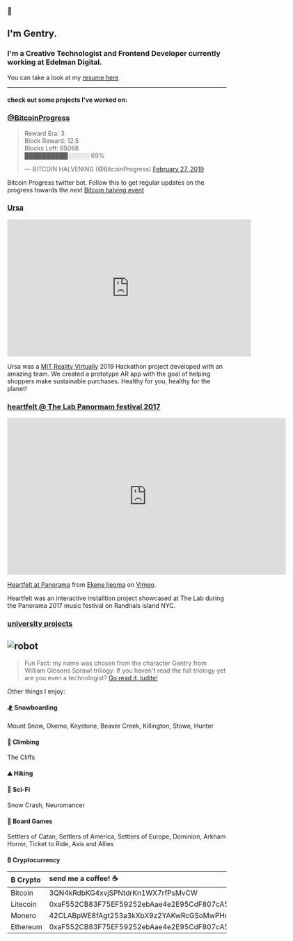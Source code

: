 ### 👋
## I'm Gentry. 
### I'm a Creative Technologist and Frontend Developer currently working at Edelman Digital.
You can take a look at my [resume here](https://docs.google.com/document/d/1X_9-rshZzRTipMi56CX1Fnmlyb7rxyY8_KD992jRZnI/edit?usp=sharing)

---

#### check out some projects I've worked on:

### [@BitcoinProgress](https://twitter.com/BitcoinProgress.com)
<blockquote class="twitter-tweet" data-lang="en"><p lang="en" dir="ltr">Reward Era: 3<br>Block Reward: 12.5<br>Blocks Left: 65068<br>██████████░░░░░ 69%</p>&mdash; BITCOIN HALVENING (@BitcoinProgress) <a href="https://twitter.com/BitcoinProgress/status/1100869517465579520?ref_src=twsrc%5Etfw">February 27, 2019</a></blockquote>
<script async src="https://platform.twitter.com/widgets.js" charset="utf-8"></script>

Bitcoin Progress twitter bot. Follow this to get regular updates on the progress towards the next [Bitcoin halving event](https://en.bitcoin.it/wiki/Controlled_supply)

### [Ursa](https://devpost.com/software/shopgood)
<iframe width="560" height="315" src="https://www.youtube.com/embed/-vN5sSfZQ04" frameborder="0" allow="accelerometer; autoplay; encrypted-media; gyroscope; picture-in-picture" allowfullscreen></iframe>

Ursa was a [MIT Reality Virtually](https://realityvirtuallyhack.com/) 2019 Hackathon project developed with an amazing team. We created a prototype AR app with the goal of helping shoppers make sustainable purchases. Healthy for you, healthy for the planet!

### [heartfelt @ The Lab Panormam festival 2017](https://vimeo.com/234352576)
<iframe src="https://player.vimeo.com/video/234352576" width="640" height="360" frameborder="0" allow="autoplay; fullscreen" allowfullscreen></iframe>
<p><a href="https://vimeo.com/234352576">Heartfelt at Panorama</a> from <a href="https://vimeo.com/user551295">Ekene Ijeoma</a> on <a href="https://vimeo.com">Vimeo</a>.</p>
Heartfelt was an interactive installtion project showcased at The Lab during the Panorama 2017 music festival on Randnals island NYC.


### [university projects](http://portfolio.newschool.edu/gentrydemchak/)
![robot](http://portfolio.newschool.edu/gentrydemchak/files/2015/05/Screen-Shot-2015-05-06-at-2.16.19-AM-2epttwk.png)
---

> Fun Fact: my name was chosen from the character Gentry from William Gibsons Sprawl trillogy. If you haven't read the full triology yet are you even a technologist? [Go read it, ludite!](https://read.amazon.com/kp/embed?asin=B000O76ON6&preview=newtab&linkCode=kpe&ref_=cm_sw_r_kb_dp_ASLZCb72RDFA6&tag=mobilea096535-20)


Other things I enjoy:

#### 🏂 Snowboarding

Mount Snow, Okemo, Keystone, Beaver Creek, Killington, Stowe, Hunter

#### 🧗 Climbing

The Cliffs

#### ⛰️ Hiking

#### 🚀 Sci-Fi

Snow Crash, Neuromancer

#### 🎲 Board Games

Settlers of Catan, Settlers of America, Settlers of Europe, Dominion, Arkham Horror, Ticket to Ride, Axis and Allies

#### ₿ Cryptocurrency

| ₿ Crypto | send me a coffee! ☕ |
|:---|:---|
|Bitcoin|3QN4kRdbKG4xvjSPNtdrKn1WX7rfPsMvCW|
|Litecoin| 0xaF552CB83F75EF59252ebAae4e2E95CdF807cA54 |
|Monero| 42CLABpWE8fAgt253a3kXbX9z2YAKwRcGSoMwPHrN3fCedJJTKRWN47D6ifVtR5kNDPHWsGcaikE7NwinGfMTb4TSUMjHjz |
| Ethereum |0xaF552CB83F75EF59252ebAae4e2E95CdF807cA54|

